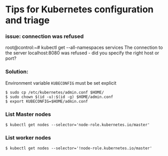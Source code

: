 # Tips for Kubernetes configuration and triage

### issue: connection was refused
root@control:~# kubectl get --all-namespaces services
The connection to the server localhost:8080 was refused - did you specify the right host or port?

### Solution: 
Environment variable `KUBECONFIG` must be set explicit
````
$ sudo cp /etc/kubernetes/admin.conf $HOME/
$ sudo chown $(id -u):$(id -g) $HOME/admin.conf
$ export KUBECONFIG=$HOME/admin.conf
```` 

### List Master nodes
```
$ kubectl get nodes --selector='node-role.kubernetes.io/master'
```

### List worker nodes
```
$ kubectl get nodes --selector='!node-role.kubernetes.io/master'
```
